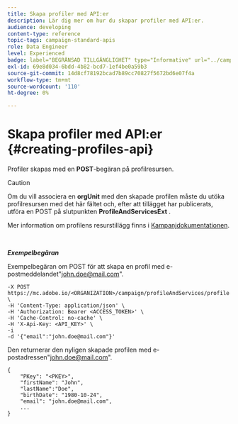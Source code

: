 ```yaml
---
title: Skapa profiler med API:er
description: Lär dig mer om hur du skapar profiler med API:er.
audience: developing
content-type: reference
topic-tags: campaign-standard-apis
role: Data Engineer
level: Experienced
badge: label="BEGRÄNSAD TILLGÄNGLIGHET" type="Informative" url="../campaign-standard-migration-home.md" tooltip="Begränsat till användare som migrerats till Campaign Standarden"
exl-id: 69e8d034-6bdd-4b82-bcd7-1ef4be0a59b3
source-git-commit: 14d8cf78192bcad7b89cc70827f5672bd6e07f4a
workflow-type: tm+mt
source-wordcount: '110'
ht-degree: 0%

---
```


# Skapa profiler med API:er {#creating-profiles-api}

Profiler skapas med en **POST**-begäran på profilresursen.

>[!CAUTION]
>
>Om du vill associera en <b>orgUnit</b> med den skapade profilen måste du utöka profilresursen med det här fältet och, efter att tillägget har publicerats, utföra en POST på slutpunkten <b>ProfileAndServicesExt</b> .
>
>Mer information om profilens resurstillägg finns i <a href="https://helpx.adobe.com/campaign/standard/administration/using/organizational-units.html#partitioning-profiles">Kampanjdokumentationen</a>.

<br/>

***Exempelbegäran***

Exempelbegäran om POST för att skapa en profil med e-postmeddelandet&quot;john.doe@mail.com&quot;.

```
-X POST https://mc.adobe.io/<ORGANIZATION>/campaign/profileAndServices/profile \
-H 'Content-Type: application/json' \
-H 'Authorization: Bearer <ACCESS_TOKEN>' \
-H 'Cache-Control: no-cache' \
-H 'X-Api-Key: <API_KEY>' \
-i
-d '{"email":"john.doe@mail.com"}'
```

Den returnerar den nyligen skapade profilen med e-postadressen&quot;john.doe@mail.com&quot;.

```
{
    "PKey": "<PKEY>",
    "firstName": "John",
    "lastName":"Doe",
    "birthDate": "1980-10-24",
    "email": "john.doe@mail.com",
    ...
}
```
